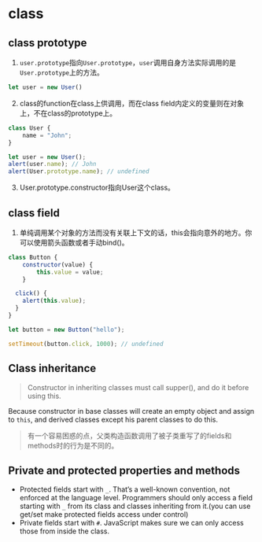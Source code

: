 # class

## class prototype

1. `user.prototype`指向`User.prototype`，`user`调用自身方法实际调用的是`User.prototype`上的方法。

```javascript
let user = new User()
```

2. class的function在class上供调用，而在class field内定义的变量则在对象上，不在class的prototype上。

```javascript
class User {
    name = "John";
}

let user = new User();
alert(user.name); // John
alert(User.prototype.name); // undefined
```

3. User.prototype.constructor指向User这个class。

## class field

1. 单纯调用某个对象的方法而没有关联上下文的话，this会指向意外的地方。你可以使用箭头函数或者手动bind()。

```javascript
class Button {
    constructor(value) {
        this.value = value;
    }

  click() {
    alert(this.value);
  }
}

let button = new Button("hello");

setTimeout(button.click, 1000); // undefined
```

## Class inheritance

> Constructor in inheriting classes must call supper(), and do it before using this.

Because constructor in base classes will create an empty object and assign to `this`, and derived classes except his
parent classes to do this.

> 有一个容易困惑的点，父类构造函数调用了被子类重写了的fields和methods时的行为是不同的。

## Private and protected properties and methods

- Protected fields start with `_`. That’s a well-known convention, not enforced at the language level. Programmers
  should only access a field starting with `_` from its class and classes inheriting from it.(you can use get/set make
  protected fields access under control)
- Private fields start with `#`. JavaScript makes sure we can only access those from inside the class.


